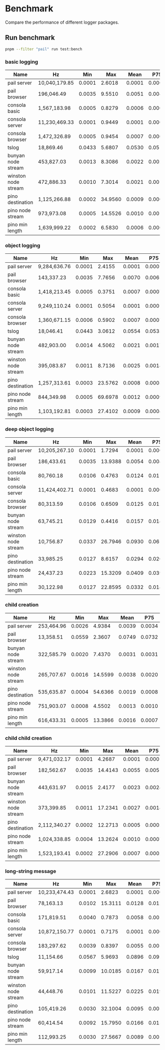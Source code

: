 # Benchmark

Compare the performance of different logger packages.

## Run benchmark

```bash
pnpm --filter "pail" run test:bench
```

### basic logging

| Name                | Hz         | Min    | Max     | Mean   | P75    | P99    | P995   | P999   | RME     | Samples |
| ------------------- | ---------- | ------ | ------- | ------ | ------ | ------ | ------ | ------ | ------- | ------- |
| pail server         | 10,040,179.85 | 0.0001 | 2.6018  | 0.0001 | 0.0001 | 0.0003 | 0.0004 | 0.0009 | ±1.34%  | 5020092  |
| pail browser        | 196,046.49  | 0.0035 | 9.5510  | 0.0051 | 0.0042 | 0.0091 | 0.0104 | 0.0239 | ±6.42%  | 98024   |
| consola basic  | 1,567,183.98 | 0.0005 | 0.8279  | 0.0006 | 0.0006 | 0.0011 | 0.0014 | 0.0021 | ±1.55%  | 783592  |
| consola server       | 11,230,469.33 | 0.0001 | 0.9449 | 0.0001 | 0.0001 | 0.0003 | 0.0003 | 0.0005 | ±1.68%  | 5615235   |
| consola browser       | 1,472,326.89  | 0.0005 | 0.9454  | 0.0007 | 0.0006 | 0.0013 | 0.0016 | 0.0027 | ±1.96%  | 736164   |
| tslog  | 18,869.46 | 0.0433 | 5.6807  | 0.0530 | 0.0513 | 0.0868 | 0.2611 | 0.3465 | ±2.39%  | 10000   |
| bunyan node stream  | 453,827.03 | 0.0013 | 8.3086  | 0.0022 | 0.0023 | 0.0051 | 0.0059 | 0.0101 | ±4.89%  | 226914  |
| winston node stream | 472,886.33 | 0.0010 | 7.3014 | 0.0021 | 0.0013 | 0.0035 | 0.0041 | 0.0081 | ±10.83% | 236875  |
| pino destination    | 1,125,266.88 | 0.0002 | 34.9560 | 0.0009 | 0.0004 | 0.0009 | 0.0011 | 0.0292 | ±22.17% | 565158  |
| pino node stream    | 973,973.08 | 0.0005 | 14.5526  | 0.0010 | 0.0010 | 0.0029 | 0.0033 | 0.0059 | ±7.74%  | 486987  |
| pino min length     | 1,639,999.22 | 0.0002 | 6.5830 | 0.0006 | 0.0003 | 0.0006 | 0.0007 | 0.0010 | ±13.85% | 820000  |

### object logging

| Name | Hz | Min | Max | Mean | P75 | P99 | P995 | P999 | RME | Samples |
| --- | --- | --- | --- | --- | --- | --- | --- | --- | --- | --- |
| pail server | 9,284,636.76 | 0.0001 | 2.4155 | 0.0001 | 0.0001 | 0.0003 | 0.0005 | 0.0012 | ±1.45% | 4642319 |
| pail browser | 143,337.23 | 0.0035 | 7.7656 | 0.0070 | 0.0065 | 0.0109 | 0.0128 | 0.0346 | ±6.14% | 71669 |
| consola basic | 1,418,213.45 | 0.0005 | 0.3751 | 0.0007 | 0.0007 | 0.0013 | 0.0016 | 0.0023 | ±0.65% | 709107 |
| consola server | 9,249,110.24 | 0.0001 | 0.5054 | 0.0001 | 0.0001 | 0.0004 | 0.0005 | 0.0008 | ±1.06% | 4624556 |
| consola browser | 1,360,671.15 | 0.0006 | 0.5902 | 0.0007 | 0.0007 | 0.0015 | 0.0017 | 0.0026 | ±0.96% | 680336 |
| tslog | 18,046.41 | 0.0443 | 3.0612 | 0.0554 | 0.0533 | 0.1123 | 0.3928 | 0.4967 | ±1.80% | 10000 |
| bunyan node stream | 482,903.00 | 0.0014 | 4.5062 | 0.0021 | 0.0017 | 0.0048 | 0.0060 | 0.0113 | ±3.81% | 241452 |
| winston node stream | 395,083.87 | 0.0011 | 8.7136 | 0.0025 | 0.0018 | 0.0039 | 0.0048 | 0.0114 | ±12.34% | 197542 |
| pino destination | 1,257,313.61 | 0.0003 | 23.5762 | 0.0008 | 0.0003 | 0.0008 | 0.0009 | 0.0015 | ±19.32% | 633871 |
| pino node stream | 844,349.98 | 0.0005 | 69.6978 | 0.0012 | 0.0009 | 0.0031 | 0.0037 | 0.0325 | ±27.86% | 422175 |
| pino min length | 1,103,192.81 | 0.0003 | 27.4102 | 0.0009 | 0.0004 | 0.0009 | 0.0010 | 0.0015 | ±22.28% | 555336 |

### deep object logging

| Name                | Hz         | Min    | Max     | Mean   | P75    | P99    | P995   | P999   | RME     | Samples |
| ------------------- | ---------- | ------ | ------- | ------ | ------ | ------ | ------ | ------ | ------- | ------- |
| pail server         | 10,205,267.10 | 0.0001 | 1.7294  | 0.0001 | 0.0001 | 0.0003 | 0.0004 | 0.0009 | ±1.30%  | 5102634  |
| pail browser        | 186,433.61  | 0.0035 | 13.9388  | 0.0054 | 0.0043 | 0.0093 | 0.0108 | 0.0264 | ±8.06%  | 93217   |
| consola basic  | 80,760.18 | 0.0106 | 0.4763  | 0.0124 | 0.0119 | 0.0192 | 0.0240 | 0.2262 | ±0.84%  | 40381  |
| consola server       | 11,424,402.71 | 0.0001 | 0.4683 | 0.0001 | 0.0001 | 0.0003 | 0.0003 | 0.0006 | ±0.95%  | 5712202   |
| consola browser       | 80,313.59  | 0.0106 | 0.6509  | 0.0125 | 0.0120 | 0.0172 | 0.0207 | 0.2652 | ±0.99%  | 40157   |
| bunyan node stream  | 63,745.21 | 0.0129 | 0.4416  | 0.0157 | 0.0146 | 0.0236 | 0.0269 | 0.3249 | ±0.93%  | 31873  |
| winston node stream | 10,756.87 | 0.0337 | 26.7946 | 0.0930 | 0.0615 | 0.2732 | 4.5431 | 6.2458 | ±10.84% | 10000  |
| pino destination    | 33,985.25 | 0.0127 | 8.6157 | 0.0294 | 0.0209 | 0.0321 | 0.0592 | 5.3242 | ±13.20% | 16993  |
| pino node stream    | 24,437.23 | 0.0223 | 15.3209  | 0.0409 | 0.0392 | 0.1147 | 0.3042 | 1.5361 | ±6.87%  | 12219  |
| pino min length     | 30,122.98 | 0.0127 | 22.8595 | 0.0332 | 0.0184 | 0.0463 | 0.0561 | 4.7366 | ±18.81% | 15092  |

### child creation

| Name                | Hz         | Min    | Max     | Mean   | P75    | P99    | P995   | P999   | RME     | Samples |
| ------------------- | ---------- | ------ | ------- | ------ | ------ | ------ | ------ | ------ | ------- | ------- |
| pail server         | 253,464.96 | 0.0026 | 4.9384  | 0.0039 | 0.0034 | 0.0135 | 0.0160 | 0.0305 | ±2.99%  | 126733  |
| pail browser        | 13,358.51  | 0.0559 | 2.3607  | 0.0749 | 0.0732 | 0.2502 | 0.6154 | 0.8444 | ±1.62%  | 10000   |
| bunyan node stream  | 322,585.79 | 0.0020 | 7.4370  | 0.0031 | 0.0031 | 0.0096 | 0.0116 | 0.0197 | ±3.58%  | 161295  |
| winston node stream | 265,707.67 | 0.0016 | 14.5599 | 0.0038 | 0.0020 | 0.0058 | 0.0068 | 0.0147 | ±15.89% | 132854  |
| pino destination    | 535,635.87 | 0.0004 | 54.6366 | 0.0019 | 0.0008 | 0.0030 | 0.0033 | 0.0048 | ±27.40% | 267818  |
| pino node stream    | 751,903.07 | 0.0008 | 4.5502  | 0.0013 | 0.0010 | 0.0039 | 0.0048 | 0.0083 | ±5.30%  | 375952  |
| pino min length     | 616,433.31 | 0.0005 | 13.3866 | 0.0016 | 0.0007 | 0.0024 | 0.0031 | 0.0054 | ±17.53% | 312343  |

### child child creation

| Name | Hz | Min | Max | Mean | P75 | P99 | P995 | P999 | RME | Samples |
| --- | --- | --- | --- | --- | --- | --- | --- | --- | --- | --- |
| pail server | 9,471,032.17 | 0.0001 | 4.2687 | 0.0001 | 0.0001 | 0.0003 | 0.0004 | 0.0011 | ±2.02% | 4735517 |
| pail browser | 182,562.67 | 0.0035 | 14.4143 | 0.0055 | 0.0051 | 0.0095 | 0.0113 | 0.0271 | ±8.79% | 91282 |
| bunyan node stream | 443,631.97 | 0.0015 | 2.4177 | 0.0023 | 0.0024 | 0.0053 | 0.0061 | 0.0119 | ±2.42% | 221816 |
| winston node stream | 373,399.85 | 0.0011 | 17.2341 | 0.0027 | 0.0018 | 0.0056 | 0.0071 | 0.0417 | ±12.54% | 186700 |
| pino destination | 2,112,340.27 | 0.0002 | 12.2713 | 0.0005 | 0.0002 | 0.0004 | 0.0005 | 0.0010 | ±14.96% | 1060800 |
| pino node stream | 1,024,338.85 | 0.0004 | 13.2624 | 0.0010 | 0.0007 | 0.0024 | 0.0053 | 0.0442 | ±8.09% | 512170 |
| pino min length | 1,523,193.41 | 0.0002 | 27.2906 | 0.0007 | 0.0002 | 0.0005 | 0.0006 | 0.0012 | ±22.65% | 761597 |

### long-string message

| Name | Hz | Min | Max | Mean | P75 | P99 | P995 | P999 | RME | Samples |
| --- | --- | --- | --- | --- | --- | --- | --- | --- | --- | --- |
| pail server | 10,233,474.43 | 0.0001 | 2.6823 | 0.0001 | 0.0001 | 0.0003 | 0.0004 | 0.0010 | ±1.39% | 5116738 |
| pail browser | 78,163.13 | 0.0102 | 15.3111 | 0.0128 | 0.0126 | 0.0182 | 0.0243 | 0.0414 | ±6.50% | 39082 |
| consola basic | 171,819.51 | 0.0040 | 0.7873 | 0.0058 | 0.0058 | 0.0088 | 0.0121 | 0.0310 | ±1.47% | 85910 |
| consola server | 10,872,150.77 | 0.0001 | 0.7175 | 0.0001 | 0.0001 | 0.0003 | 0.0003 | 0.0006 | ±1.30% | 5436076 |
| consola browser | 183,297.62 | 0.0039 | 0.8397 | 0.0055 | 0.0051 | 0.0079 | 0.0084 | 0.0285 | ±1.72% | 91649 |
| tslog | 11,154.66 | 0.0567 | 5.9693 | 0.0896 | 0.0958 | 0.4349 | 0.7609 | 1.3466 | ±2.73% | 10000 |
| bunyan node stream | 59,917.14 | 0.0099 | 10.0185 | 0.0167 | 0.0173 | 0.0315 | 0.0715 | 0.4408 | ±4.94% | 29959 |
| winston node stream | 44,448.76 | 0.0101 | 11.5227 | 0.0225 | 0.0199 | 0.0387 | 0.0757 | 2.2577 | ±8.89% | 22225 |
| pino destination | 105,419.26 | 0.0030 | 32.1004 | 0.0095 | 0.0058 | 0.0071 | 0.0097 | 2.2912 | ±18.28% | 52710 |
| pino node stream | 60,414.54 | 0.0092 | 15.7950 | 0.0166 | 0.0150 | 0.0360 | 0.0494 | 1.0004 | ±7.79% | 30208 |
| pino min length | 112,993.25 | 0.0030 | 27.5667 | 0.0089 | 0.0057 | 0.0155 | 0.0208 | 2.1150 | ±15.86% | 58172 |
